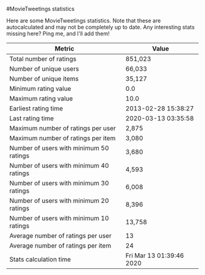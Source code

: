 #MovieTweetings statistics

Here are some MovieTweetings statistics. Note that these are autocalculated and may not be completely up to date. Any interesting stats missing here? Ping me, and I'll add them!

Metric | Value
--- | ---
Total number of ratings                 | 851,023
Number of unique users                  | 66,033
Number of unique items                  | 35,127
Minimum rating value                    | 0.0
Maximum rating value                    | 10.0
Earliest rating time                    | 2013-02-28 15:38:27
Last rating time                        | 2020-03-13 03:35:58
Maximum number of ratings per user      | 2,875
Maximum number of ratings per item      | 3,080
Number of users with minimum 50 ratings | 3,680
Number of users with minimum 40 ratings | 4,593
Number of users with minimum 30 ratings | 6,008
Number of users with minimum 20 ratings | 8,396
Number of users with minimum 10 ratings | 13,758
Average number of ratings per user      | 13
Average number of ratings per item      | 24
Stats calculation time                  | Fri Mar 13 01:39:46 2020


